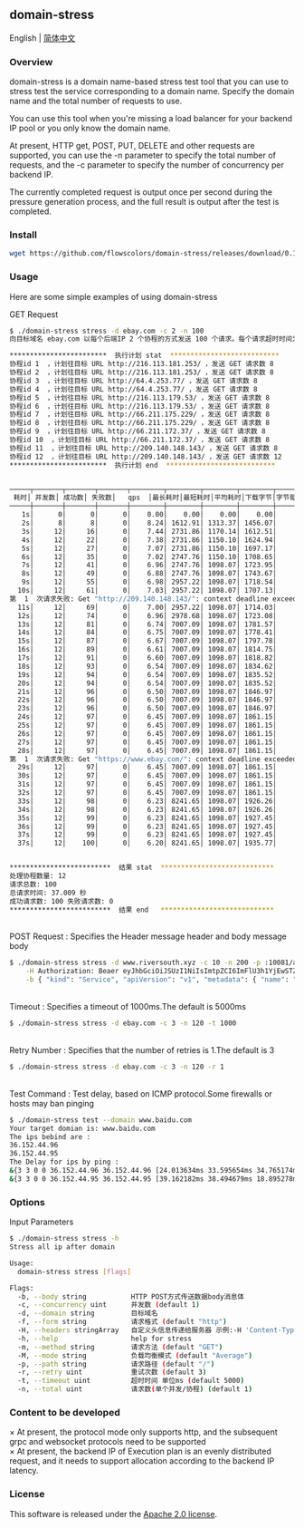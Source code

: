 ## domain-stress
English | [简体中文](./README-zh_CN.md)
### Overview 
domain-stress is a domain name-based stress test tool that you can use to stress test the service corresponding to a domain name. Specify the domain name and the total number of requests to use.  

You can use this tool when you're missing a load balancer for your backend IP pool or you only know the domain name.

At present, HTTP get, POST, PUT, DELETE and other requests are supported, you can use the -n parameter to specify the total number of requests, and the -c parameter to specify the number of concurrency per backend IP.

The currently completed request is output once per second during the pressure generation process, and the full result is output after the test is completed.

### Install
```bash
wget https://github.com/flowscolors/domain-stress/releases/download/0.1.0/domain-stress
```


### Usage
Here are some simple examples of using domain-stress

GET Request
```bash
$ ./domain-stress stress -d ebay.com -c 2 -n 100
向目标域名 ebay.com 以每个后端IP 2 个协程的方式发送 100 个请求。每个请求超时时间为 5000 ms，重试次数为 3 次。

************************  执行计划 stat  ***************************
协程id 1  ，计划往目标 URL http://216.113.181.253/ ，发送 GET 请求数 8
协程id 2  ，计划往目标 URL http://216.113.181.253/ ，发送 GET 请求数 8
协程id 3  ，计划往目标 URL http://64.4.253.77/ ，发送 GET 请求数 8
协程id 4  ，计划往目标 URL http://64.4.253.77/ ，发送 GET 请求数 8
协程id 5  ，计划往目标 URL http://216.113.179.53/ ，发送 GET 请求数 8
协程id 6  ，计划往目标 URL http://216.113.179.53/ ，发送 GET 请求数 8
协程id 7  ，计划往目标 URL http://66.211.175.229/ ，发送 GET 请求数 8
协程id 8  ，计划往目标 URL http://66.211.175.229/ ，发送 GET 请求数 8
协程id 9  ，计划往目标 URL http://66.211.172.37/ ，发送 GET 请求数 8
协程id 10  ，计划往目标 URL http://66.211.172.37/ ，发送 GET 请求数 8
协程id 11  ，计划往目标 URL http://209.140.148.143/ ，发送 GET 请求数 8
协程id 12  ，计划往目标 URL http://209.140.148.143/ ，发送 GET 请求数 12
************************  执行计划 end  ***************************


─────┬───────┬───────┬───────┬────────┬────────┬────────┬────────┬────────┬────────┬────────
 耗时│ 并发数│ 成功数│ 失败数│   qps  │最长耗时│最短耗时│平均耗时│下载字节│字节每秒│ 返回码
─────┼───────┼───────┼───────┼────────┼────────┼────────┼────────┼────────┼────────┼────────
   1s│      0│      0│      0│    0.00│    0.00│    0.00│    0.00│        │        │
   2s│      8│      8│      0│    8.24│ 1612.91│ 1313.37│ 1456.07│        │        │200:8
   3s│     12│     16│      0│    7.44│ 2731.86│ 1170.14│ 1612.51│        │        │200:16
   4s│     12│     22│      0│    7.38│ 2731.86│ 1150.10│ 1624.94│        │        │200:22
   5s│     12│     27│      0│    7.07│ 2731.86│ 1150.10│ 1697.17│        │        │200:27
   6s│     12│     35│      0│    7.02│ 2747.76│ 1150.10│ 1708.65│        │        │200:35
   7s│     12│     41│      0│    6.96│ 2747.76│ 1098.07│ 1723.95│        │        │200:41
   8s│     12│     49│      0│    6.88│ 2747.76│ 1098.07│ 1743.67│        │        │200:49
   9s│     12│     55│      0│    6.98│ 2957.22│ 1098.07│ 1718.54│        │        │200:55
  10s│     12│     61│      0│    7.03│ 2957.22│ 1098.07│ 1707.13│        │        │200:61
第  1  次请求失败: Get "http://209.140.148.143/": context deadline exceeded (Client.Timeout exceeded while awaiting headers)
  11s│     12│     69│      0│    7.00│ 2957.22│ 1098.07│ 1714.03│        │        │200:69
  12s│     12│     74│      0│    6.96│ 2978.68│ 1098.07│ 1723.08│        │        │200:74
  13s│     12│     81│      0│    6.74│ 7007.09│ 1098.07│ 1781.57│        │        │200:81
  14s│     12│     84│      0│    6.75│ 7007.09│ 1098.07│ 1778.41│        │        │200:84
  15s│     12│     87│      0│    6.67│ 7007.09│ 1098.07│ 1797.78│        │        │200:87
  16s│     12│     89│      0│    6.61│ 7007.09│ 1098.07│ 1814.75│        │        │200:89
  17s│     12│     91│      0│    6.60│ 7007.09│ 1098.07│ 1818.82│        │        │200:91
  18s│     12│     93│      0│    6.54│ 7007.09│ 1098.07│ 1834.62│        │        │200:93
  19s│     12│     94│      0│    6.54│ 7007.09│ 1098.07│ 1835.52│        │        │200:94
  20s│     12│     94│      0│    6.54│ 7007.09│ 1098.07│ 1835.52│        │        │200:94
  21s│     12│     96│      0│    6.50│ 7007.09│ 1098.07│ 1846.97│        │        │200:96
  22s│     12│     96│      0│    6.50│ 7007.09│ 1098.07│ 1846.97│        │        │200:96
  23s│     12│     96│      0│    6.50│ 7007.09│ 1098.07│ 1846.97│        │        │200:96
  24s│     12│     97│      0│    6.45│ 7007.09│ 1098.07│ 1861.15│        │        │200:97
  25s│     12│     97│      0│    6.45│ 7007.09│ 1098.07│ 1861.15│        │        │200:97
  26s│     12│     97│      0│    6.45│ 7007.09│ 1098.07│ 1861.15│        │        │200:97
  27s│     12│     97│      0│    6.45│ 7007.09│ 1098.07│ 1861.15│        │        │200:97
  28s│     12│     97│      0│    6.45│ 7007.09│ 1098.07│ 1861.15│        │        │200:97
第  1  次请求失败: Get "https://www.ebay.com/": context deadline exceeded (Client.Timeout exceeded while awaiting headers)
  29s│     12│     97│      0│    6.45│ 7007.09│ 1098.07│ 1861.15│        │        │200:97
  30s│     12│     97│      0│    6.45│ 7007.09│ 1098.07│ 1861.15│        │        │200:97
  31s│     12│     97│      0│    6.45│ 7007.09│ 1098.07│ 1861.15│        │        │200:97
  32s│     12│     97│      0│    6.45│ 7007.09│ 1098.07│ 1861.15│        │        │200:97
  33s│     12│     98│      0│    6.23│ 8241.65│ 1098.07│ 1926.26│        │        │200:98
  34s│     12│     98│      0│    6.23│ 8241.65│ 1098.07│ 1926.26│        │        │200:98
  35s│     12│     99│      0│    6.23│ 8241.65│ 1098.07│ 1927.45│        │        │200:99
  36s│     12│     99│      0│    6.23│ 8241.65│ 1098.07│ 1927.45│        │        │200:99
  37s│     12│     99│      0│    6.23│ 8241.65│ 1098.07│ 1927.45│        │        │200:99
  37s│     12│    100│      0│    6.20│ 8241.65│ 1098.07│ 1935.77│        │        │200:100


*************************  结果 stat  ****************************
处理协程数量: 12
请求总数: 100
总请求时间: 37.009 秒
成功请求数: 100 失败请求数: 0
*************************  结果 end   ****************************
```

<br> 
POST Request : Specifies the Header message header and body message body

```bash
$ ./domain-stress stress -d www.riversouth.xyz -c 10 -n 200 -p :10081/api/v1/namespaces/default/services -m POST \
    -H Authorization: Beaer eyJhbGciOiJSUzI1NiIsImtpZCI6ImFlU3h1YjEwSTZ6dThScjBOX1JHX0RFVk5EWnMwVmlSanZjdWN1NTU1MXMifQ.eyJpc3MiOiJrdWJlcm5ldGVzL3NlcnZpY2VhY2NvdW50Iiwia3ViZXJuZXRlcy5pby9zZXJ2aWNlYWNjb3VudC9uYW1lc3BhY2UiOiJrdWJlLXN5c3RlbSIsImt1YmVybmV0ZXMuaW8vc2VydmljZWFjY291bnQvc2VjcmV0Lm5hbWUiOiJhZG1pbi10b2tlbi12bmN3ZCIsImt1YmVybmV0ZXMuaW8vc2VydmljZWFjY291bnQvc2VydmljZS1hY2NvdW50Lm5hbWUiOiJhZG1pbiIsImt1YmVybmV0ZXMuaW8vc2VydmljZWFjY291bnQvc2VydmljZS1hY2NvdW50LnVpZCI6IjEwYWNlODM5LTg2ZjgtNGRiOC1hMWUwLTdhZTk4MmZiZDM1NCIsInN1YiI6InN5c3RlbTpzZXJ2aWNlYWNjb3VudDprdWJlLXN5c3RlbTphZG1pbiJ9.qOhvRaHRiQv0ZA7axVYLWPvr7-I_hYDM5NLbl_vSimhP9GuZ1J9KoGHEvK_MG7WHfvPpJrUD_RFDTfJ2e0xi8u7eIlHP2kD1cCkn6JWgPwu1SG_NT2HcXus2mtQdlKQOXB0ZpOqmaur1DSExXiUydzNweIaitVsLYfBA8ZTb8BLweDFXgq91CusditgvgzF8105kxhN5-ILtalwxUq-gAqh3miq_O3c1M68tRUfp1uoQj-vyeqztwXTr6lrHfNCtyrvFyyMiyIiHeGZgf6gVDGsE26daq5UJTpCRy5DyiFNw70K4PD3ywMoPXNpmF3KFvcUJbfNzkxM0_zNpQ2zE6w \
    -b { "kind": "Service", "apiVersion": "v1", "metadata": { "name": "nginx", "labels": { "app": "nginx" }, "namespace": "default" }, "spec": { "selector": { "app": "nginx" }, "type": "NodePort", "ports": [ { "name": "nginx", "nodePort": 30000, "port": 80, "protocol": "TCP", "targetPort": 80 } ] } }
```

<br> 
Timeout :  Specifies a timeout of 1000ms.The default is 5000ms

```bash
$ ./domain-stress stress -d ebay.com -c 3 -n 120 -t 1000
```

<br> 
Retry Number : Specifies that the number of retries is 1.The default is 3

```bash
$ ./domain-stress stress -d ebay.com -c 3 -n 120 -r 1
```

<br> 
Test Command  : Test delay, based on ICMP protocol.Some firewalls or hosts may ban pinging

```bash
$ ./domain-stress test --domain www.baidu.com
Your target domian is: www.baidu.com 
The ips bebind are : 
36.152.44.96
36.152.44.95
The Delay for ips by ping : 
&{3 3 0 0 36.152.44.96 36.152.44.96 [24.013634ms 33.595654ms 34.765174ms] 24.013634ms 34.765174ms 30.791487ms 4.816389ms}
&{3 3 0 0 36.152.44.95 36.152.44.95 [39.162182ms 38.494679ms 18.895278ms] 18.895278ms 39.162182ms 32.184047ms 9.400529ms}
```
### Options
Input Parameters
```bash
$ ./domain-stress stress -h
Stress all ip after domain

Usage:
  domain-stress stress [flags]

Flags:
  -b, --body string           HTTP POST方式传送数据body消息体
  -c, --concurrency uint      并发数 (default 1)
  -d, --domain string         目标域名
  -f, --form string           请求格式 (default "http")
  -H, --headers stringArray   自定义头信息传递给服务器 示例:-H 'Content-Type: application/json'
  -h, --help                  help for stress
  -m, --method string         请求方法 (default "GET")
  -M, --mode string           负载均衡模式 (default "Average")
  -p, --path string           请求路径 (default "/")
  -r, --retry uint            重试次数 (default 3)
  -t, --timeout uint          超时时间 单位ms (default 5000)
  -n, --total uint            请求数(单个并发/协程) (default 1)
```


### Content to be developed
× At present, the protocol mode only supports http, and the subsequent grpc and websocket protocols need to be supported   
× At present, the backend IP of Execution plan is an evenly distributed request, and it needs to support allocation according to the backend IP latency.

### License
This software is released under the [Apache 2.0 license](https://www.apache.org/licenses/LICENSE-2.0).